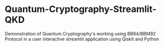 # Quantum-Cryptography-Streamlit-QKD
Demonstration of Quantum Cryptography's working using BB84/BBM92 Protocol in a user interactive streamlit application using Qiskit and Python
